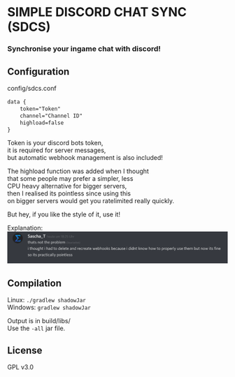 # SIMPLE DISCORD CHAT SYNC (SDCS)

### Synchronise your ingame chat with discord!


## Configuration

config/sdcs.conf

```
data {
    token="Token" 
    channel="Channel ID"
    highload=false
}
```

Token is your discord bots token, \
it is required for server messages, \
but automatic webhook management is also included!

The highload function was added when I thought \
that some people may prefer a simpler, less \
CPU heavy alternative for bigger servers, \
then I realised its pointless since using this \
on bigger servers would get you ratelimited really quickly.

But hey, if you like the style of it, use it!

Explanation: ![Well rip](https://raw.githubusercontent.com/Sascha-T/SDCS/master/DiscordCanary_2019-06-25_18-26-09.png "I am certainly veryyy smart.")

## Compilation

Linux: 
``./gradlew shadowJar`` \
Windows: 
``gradlew shadowJar``

Output is in build/libs/ \
Use the `-all` jar file.

## License
GPL v3.0
